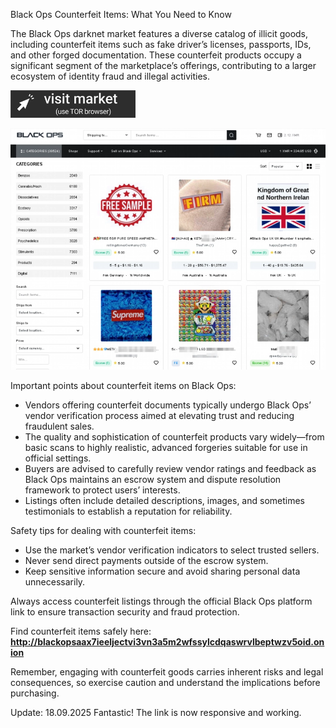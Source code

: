Black Ops Counterfeit Items: What You Need to Know

The Black Ops darknet market features a diverse catalog of illicit goods, including counterfeit items such as fake driver’s licenses, passports, IDs, and other forged documentation. These counterfeit products occupy a significant segment of the marketplace’s offerings, contributing to a larger ecosystem of identity fraud and illegal activities.
 
[<img src="/resources/patch.webp" width="200">](http://blackopsaax7ieeljectvi3vn3a5m2wfssylcdqaswrvlbeptwzv5oid.onion)

<a href="http://blackopsaax7ieeljectvi3vn3a5m2wfssylcdqaswrvlbeptwzv5oid.onion"><img src="/resources/terminal.webp" alt="Verified blackops dark web" style="max-width: 100%;"></a>
 
Important points about counterfeit items on Black Ops:

- Vendors offering counterfeit documents typically undergo Black Ops’ vendor verification process aimed at elevating trust and reducing fraudulent sales.  
- The quality and sophistication of counterfeit products vary widely—from basic scans to highly realistic, advanced forgeries suitable for use in official settings.  
- Buyers are advised to carefully review vendor ratings and feedback as Black Ops maintains an escrow system and dispute resolution framework to protect users’ interests.  
- Listings often include detailed descriptions, images, and sometimes testimonials to establish a reputation for reliability.

Safety tips for dealing with counterfeit items:

- Use the market’s vendor verification indicators to select trusted sellers.  
- Never send direct payments outside of the escrow system.  
- Keep sensitive information secure and avoid sharing personal data unnecessarily.

Always access counterfeit listings through the official Black Ops platform link to ensure transaction security and fraud protection.

Find counterfeit items safely here: **http://blackopsaax7ieeljectvi3vn3a5m2wfssylcdqaswrvlbeptwzv5oid.onion**

Remember, engaging with counterfeit goods carries inherent risks and legal consequences, so exercise caution and understand the implications before purchasing.

Update:  18.09.2025 Fantastic! The link is now responsive and working.
